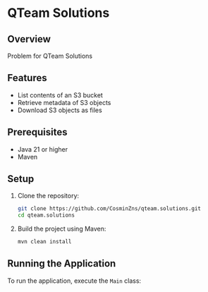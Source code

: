 # QTeam Solutions

## Overview

Problem for QTeam Solutions

## Features

- List contents of an S3 bucket
- Retrieve metadata of S3 objects
- Download S3 objects as files

## Prerequisites

- Java 21 or higher
- Maven

## Setup

1. Clone the repository:
    ```sh
    git clone https://github.com/CosminZns/qteam.solutions.git
    cd qteam.solutions
    ```

2. Build the project using Maven:
    ```sh
    mvn clean install
    ```

## Running the Application

To run the application, execute the `Main` class:

